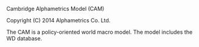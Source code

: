 Cambridge Alphametrics Model (CAM)

Copyright (C) 2014 Alphametrics Co. Ltd.

The CAM is a policy-oriented world macro model. The model includes the WD database.
